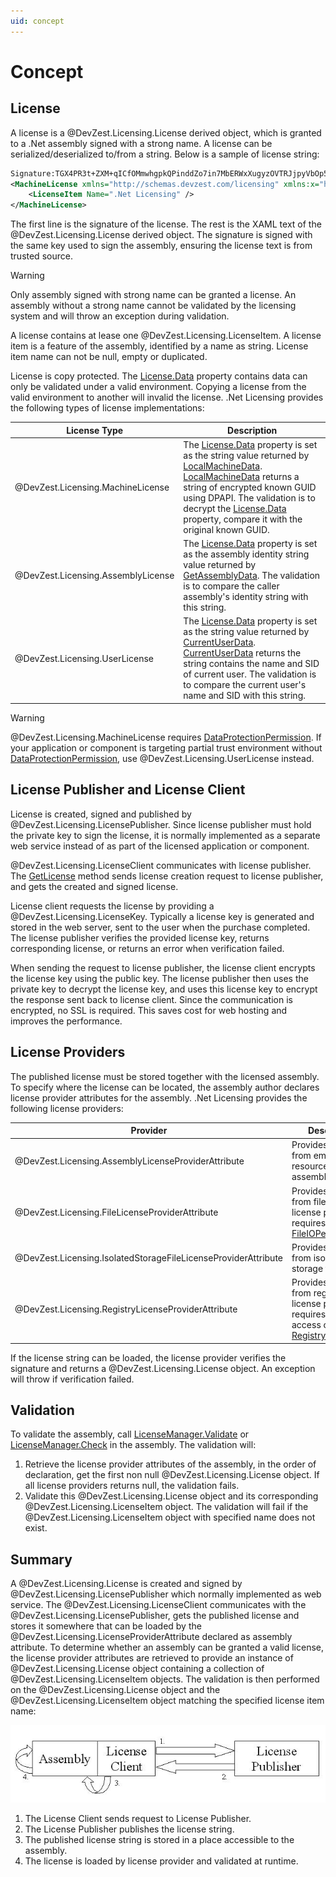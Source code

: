 ```yaml
---
uid: concept
---
```


# Concept

## License

A license is a @DevZest.Licensing.License derived object, which is granted to a .Net assembly signed with a strong name. A license can be serialized/deserialized to/from a string. Below is a sample of license string:

```xml
Signature:TGX4PR3t+ZXM+qICfOMmwhgpkQPinddZo7in7MbERWxXugyzOVTRJjpyVbOp5baVWb8CB0Ix7QvNV400VxBvnKltjzqxDJad2XMt9mU8KSblpS4HAkFahEgRhU5y+0mSKi+UoUZ6p0r75PzAIOjymYsRyLHREW+gaAKdgl5g+jc=
<MachineLicense xmlns="http://schemas.devzest.com/licensing" xmlns:x="http://schemas.microsoft.com/winfx/2006/xaml" Id="YA5HT6MEZE" Category="Evaluation" Product=".Net Licensing" Company="DevZest" UserName="Test User" UserCompany="Test Company" Expiration="2009/06/11" Data="AQAAANCMnd8BFdERjHoAwE/Cl+sBAAAArWgShxVtF0+jdBrFooc0ugQAAAACAAAAAAADZgAAqAAAABAAAACtlTdlY6xg3aOu8dNrGrVbAAAAAASAAACgAAAAEAAAAIxzWfZNBIvX3sq7aUdhneQYAAAAymm1VhZo/KsPQPbX6rxsCRsDkDapoQciFAAAAOFeGq7Wq8n5a3+7Aiat50Caa+wm">
    <LicenseItem Name=".Net Licensing" />
</MachineLicense>
```

The first line is the signature of the license. The rest is the XAML text of the @DevZest.Licensing.License derived object. The signature is signed with the same key used to sign the assembly, ensuring the license text is from trusted source.
> [!WARNING]
> Only assembly signed with strong name can be granted a license. An assembly without a strong name cannot be validated by the licensing system and will throw an exception during validation.

A license contains at lease one @DevZest.Licensing.LicenseItem. A license item is a feature of the assembly, identified by a name as string. License item name can not be null, empty or duplicated.

License is copy protected. The [License.Data](xref:DevZest.Licensing.License.Data) property contains data can only be validated under a valid environment. Copying a license from the valid environment to another will invalid the license. .Net Licensing provides the following types of license implementations:

| License Type | Description |
|---|---|
| @DevZest.Licensing.MachineLicense | The [License.Data](xref:DevZest.Licensing.License.Data) property is set as the string value returned by [LocalMachineData](xref:DevZest.Licensing.MachineLicense.LocalMachineData). [LocalMachineData](xref:DevZest.Licensing.MachineLicense.LocalMachineData) returns a string of encrypted known GUID using DPAPI. The validation is to decrypt the [License.Data](xref:DevZest.Licensing.License.Data) property, compare it with the original known GUID. |
| @DevZest.Licensing.AssemblyLicense | The [License.Data](xref:DevZest.Licensing.License.Data) property is set as the assembly identity string value returned by [GetAssemblyData](xref:DevZest.Licensing.AssemblyLicense.GetAssemblyData*). The validation is to compare the caller assembly's identity string with this string. |
| @DevZest.Licensing.UserLicense | The [License.Data](xref:DevZest.Licensing.License.Data) property is set as the string value returned by [CurrentUserData](xref:DevZest.Licensing.UserLicense.CurrentUserData). [CurrentUserData](xref:DevZest.Licensing.UserLicense.CurrentUserData) returns the string contains the name and SID of current user. The validation is to compare the current user's name and SID with this string. |

> [!WARNING]
> @DevZest.Licensing.MachineLicense requires [DataProtectionPermission](https://docs.microsoft.com/en-us/dotnet/api/system.security.permissions.dataprotectionpermission). If your application or component is targeting partial trust environment without [DataProtectionPermission](https://docs.microsoft.com/en-us/dotnet/api/system.security.permissions.dataprotectionpermission), use @DevZest.Licensing.UserLicense instead.

## License Publisher and License Client

License is created, signed and published by @DevZest.Licensing.LicensePublisher. Since license publisher must hold the private key to sign the license, it is normally implemented as a separate web service instead of as part of the licensed application or component.

@DevZest.Licensing.LicenseClient communicates with license publisher. The [GetLicense](xref:DevZest.Licensing.LicenseClient.GetLicense*) method sends license creation request to license publisher, and gets the created and signed license.

License client requests the license by providing a @DevZest.Licensing.LicenseKey. Typically a license key is generated and stored in the web server, sent to the user when the purchase completed. The license publisher verifies the provided license key, returns corresponding license, or returns an error when verification failed.

When sending the request to license publisher, the license client encrypts the license key using the public key. The license publisher then uses the private key to decrypt the license key, and uses this license key to encrypt the response sent back to license client. Since the communication is encrypted, no SSL is required. This saves cost for web hosting and improves the performance.

## License Providers

The published license must be stored together with the licensed assembly. To specify where the license can be located, the assembly author declares license provider attributes for the assembly. .Net Licensing provides the following license providers:

| Provider | Description |
| --- | --- |
| @DevZest.Licensing.AssemblyLicenseProviderAttribute | Provides license from embedded resource of caller assembly. |
| @DevZest.Licensing.FileLicenseProviderAttribute | Provides license from file. This license provider requires [FileIOPermission](https://docs.microsoft.com/en-us/dotnet/api/system.security.permissions.fileiopermission). |
| @DevZest.Licensing.IsolatedStorageFileLicenseProviderAttribute | Provides license from isolated storage file. |
| @DevZest.Licensing.RegistryLicenseProviderAttribute | Provides license from registry. This license provider requires read access of [RegistryPermission](https://docs.microsoft.com/en-us/dotnet/api/system.security.permissions.registrypermission). |

If the license string can be loaded, the license provider verifies the signature and returns a @DevZest.Licensing.License object. An exception will throw if verification failed.

## Validation

To validate the assembly, call [LicenseManager.Validate](xref:DevZest.Licensing.LicenseManager.Validate*) or [LicenseManager.Check](xref:DevZest.Licensing.LicenseManager.Check*) in the assembly. The validation will:

1. Retrieve the license provider attributes of the assembly, in the order of declaration, get the first non null @DevZest.Licensing.License object. If all license providers returns null, the validation fails.
2. Validate this @DevZest.Licensing.License object and its corresponding @DevZest.Licensing.LicenseItem object. The validation will fail if the @DevZest.Licensing.LicenseItem object with specified name does not exist.

## Summary

A @DevZest.Licensing.License is created and signed by @DevZest.Licensing.LicensePublisher which normally implemented as web service. The @DevZest.Licensing.LicenseClient communicates with the @DevZest.Licensing.LicensePublisher, gets the published license and stores it somewhere that can be loaded by the @DevZest.Licensing.LicenseProviderAttribute declared as assembly attribute. To determine whether an assembly can be granted a valid license, the license provider attributes are retrieved to provide an instance of @DevZest.Licensing.License object containing a collection of @DevZest.Licensing.LicenseItem objects. The validation is then performed on the @DevZest.Licensing.License object and the @DevZest.Licensing.LicenseItem object matching the specified license item name:

![image](../images/concept_summary.jpg)

1. The License Client sends request to License Publisher.
2. The License Publisher publishes the license string.
3. The published license string is stored in a place accessible to the assembly.
4. The license is loaded by license provider and validated at runtime.